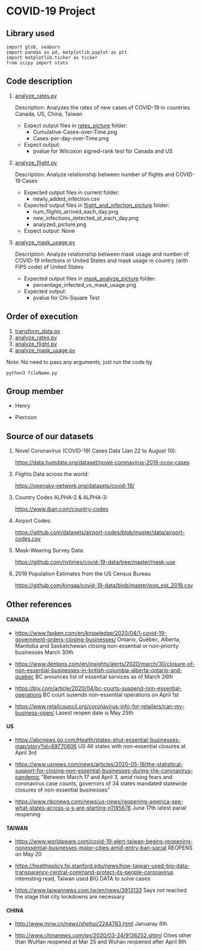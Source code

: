 # COVID-19 Project

## Library used

    import glob, seaborn
    import pandas as pd, matplotlib.pyplot as plt
    import matplotlib.ticker as ticker
    from scipy import stats

## Code description

1. [analyze_rates.py](./analyze_mask_usage.py)
    
    Description: Analyzes the rates of new cases of COVID-19 in countries Canada, US, China, Taiwan
    
    * Expect output files in [rates_picture](./rates_picture) folder:
        * Cumulative-Cases-over-Time.png
        * Cases-per-day-over-Time.png
    * Expect output:
        * pvalue for Wilcoxon signed-rank test for Canada and US

2. [analyze_flight.py](./analyze_flight.py) 
    
    Description: Analyze relationship between number of flights and COVID-19 Cases
    
    * Expected output files in current folder:
        * newly_added_infection.csv
    * Expected output files in [flight_and_infection_picture](./flight_and_infection_picture) folder:
        * num_flights_arrived_each_day.png
        * new_infections_detected_at_each_day.png
        * analyzed_picture.png
    * Expect output: None
    
3. [analyze_mask_usage.py](./analyze_mask_usage.py)
    
    Description: Analyze relationship between mask usage and number of COVID-19 infections in United States and mask usage in country (with FIPS code) of United States
    
    * Expected output files in [mask_analyze_picture](./mask_analyze_picture) folder:
        * percentage_infected_vs_mask_usage.png
    * Expected output:
        * pvalue for Chi-Square Test
        
## Order of execution

1. [transform_data.py](./transform_data.py)
2. [analyze_rates.py](./analyze_rates.py)
3. [analyze_flight.py](./analyze_flight.py)
4. [analyze_mask_usage.py](./analyze_mask_usage.py)

Note: No need to pass any arguments, just run the code by
    
    python3 fileName.py

## Group member
- Henry

- Piercson

## Source of our datasets
1. Novel Coronavirus (COVID-19) Cases Data (Jan 22 to August 10):
    
    https://data.humdata.org/dataset/novel-coronavirus-2019-ncov-cases
    
2. Flights Data across the world:
    
    https://opensky-network.org/datasets/covid-19/

3. Country Codes ALPHA-2 & ALPHA-3:

    https://www.iban.com/country-codes

4. Airport Codes:
    
    https://github.com/datasets/airport-codes/blob/master/data/airport-codes.csv

5. Mask-Wearing Survey Data:
    
    https://github.com/nytimes/covid-19-data/tree/master/mask-use

6. 2019 Population Estimates from the US Census Bureau
    
    https://github.com/kingaa/covid-19-data/blob/master/pop_est_2019.csv

## Other references
#### CANADA
* https://www.fasken.com/en/knowledge/2020/04/1-covid-19-government-orders-closing-businesses/
Ontario, Québec, Alberta, Manitoba and Saskatchewan
closing non-essential or non-priority businesses March 30th

* https://www.dentons.com/en/insights/alerts/2020/march/30/closure-of-non-essential-businesses-in-british-columbia-alberta-ontario-and-quebec
BC anounces list of essential services as of March 26th

* https://biv.com/article/2020/04/bc-courts-suspend-non-essential-operations
BC court susends non-essential operations on April 1st
* https://www.retailcouncil.org/coronavirus-info-for-retailers/can-my-business-open/
Lasest reopen date is May 25th

#### US
* https://abcnews.go.com/Health/states-shut-essential-businesses-map/story?id=69770806
US 46 states with non-essential closures at April 3rd

* https://www.usnews.com/news/articles/2020-05-18/the-statistical-support-for-closing-non-essential-businesses-during-the-coronavirus-pandemic
"Between March 17 and April 3, amid rising fears and coronavirus case counts, governors of 34 states mandated statewide closures of non-essential businesses"

* https://www.nbcnews.com/news/us-news/reopening-america-see-what-states-across-u-s-are-starting-n1195676
June 17th latest parial reopening

#### TAIWAN
* https://www.worldaware.com/covid-19-alert-taiwan-begins-reopening-nonessential-businesses-major-cities-amid-entry-ban-social
REOPENS on May 20

* https://healthpolicy.fsi.stanford.edu/news/how-taiwan-used-big-data-transparency-central-command-protect-its-people-coronavirus
interesting read, Taiwan used BIG DATA to solve cases

* https://www.taiwannews.com.tw/en/news/3913133
Says not reached the stage that city lockdowns are necessary 

#### CHINA 
* http://www.mnw.cn/news/shehui/2244783.html
Januaray 6th

* http://www.chinanews.com/gn/2020/03-24/9136252.shtml
Cities other than WuHan reopened at Mar 25 and Wuhan reopened after April 8th